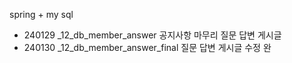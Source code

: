 spring + my sql

- 240129
  _12_db_member_answer
  공지사항 마무리
  질문 답변 게시글
- 240130
  _12_db_member_answer_final
  질문 답변 게시글 수정 완
